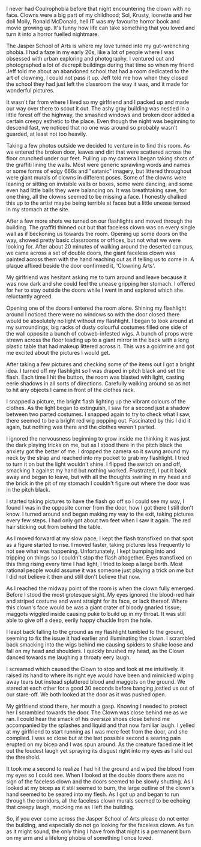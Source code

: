 I never had Coulrophobia before that night encountering the clown with no face. Clowns were a big part of my childhood; Sol, Krusty, loonette and her doll Molly, Ronald McDonald, hell IT was my favourite horror book and movie growing up. It's funny how life can take something that you loved and turn it into a horror fuelled nightmare.

The Jasper School of Arts is where my love turned into my gut-wrenching phobia. I had a faze in my early 20s, like a lot of people where I was obsessed with urban exploring and photography. I ventured out and photographed a lot of decrepit buildings during that time so when my friend Jeff told me about an abandoned school that had a room dedicated to the art of clowning, I could not pass it up. Jeff told me how when they closed the school they had just left the classroom the way it was, and it made for wonderful pictures.

It wasn't far from where I lived so my girlfriend and I packed up and made our way over there to scout it out. The ashy gray building was nestled in a little forest off the highway, the smashed windows and broken door added a certain creepy esthetic to the place. Even though the night was beginning to descend fast, we noticed that no one was around so probably wasn't guarded, at least not too heavily.

Taking a few photos outside we decided to venture in to find this room. As we entered the broken door, leaves and dirt that were scattered across the floor crunched under our feet. Pulling up my camera I began taking shots of the graffiti lining the walls. Most were generic sprawling words and names or some forms of edgy 666s and "satanic" imagery, but littered throughout were giant murals of clowns in different poses. Some of the clowns were leaning or sitting on invisible walls or boxes, some were dancing, and some even had little balls they were balancing on. It was breathtaking save, for one thing, all the clowns seemed to be missing a face. I honestly chalked this up to the artist maybe being terrible at faces but a little unease tensed in my stomach at the site. 

After a few more shots we turned on our flashlights and moved through the building. The graffiti thinned out but that faceless clown was on every single wall as if beckoning us towards the room. Opening up some doors on the way, showed pretty basic classrooms or offices, but not what we were looking for. After about 20 minutes of walking around the deserted campus, we came across a set of double doors, the giant faceless clown was painted across them with the hand reaching out as if telling us to come in. A plaque affixed beside the door confirmed it, 'Clowning Arts'.

My girlfriend was hesitant asking me to turn around and leave because it was now dark and she could feel the unease gripping her stomach. I offered for her to stay outside the doors while I went in and explored which she reluctantly agreed. 

Opening one of the doors I entered the room alone. Shining my flashlight around I noticed there were no windows so with the door closed there would be absolutely no light without my flashlight. I began to look around at my surroundings; big racks of dusty colourful costumes filled one side of the wall opposite a bunch of cobweb-infested wigs. A bunch of props were strewn across the floor leading up to a giant mirror in the back with a long plastic table that had makeup littered across it. This was a goldmine and got me excited about the pictures I would get. 

After taking a few pictures and checking some of the items out I got a bright idea. I turned off my flashlight so I was draped in pitch black and set the flash. Each time I hit the button, the room was blasted with light, casting eerie shadows in all sorts of directions. Carefully walking around so as not to hit any objects I came in front of the clothes rack. 

I snapped a picture, the bright flash lighting up the vibrant colours of the clothes. As the light began to extinguish, I saw for a second just a shadow between two parted costumes. I snapped again to try to check what I saw, there seemed to be a bright red wig popping out. Fascinated by this I did it again, but nothing was there and the clothes weren't parted. 

I ignored the nervousness beginning to grow inside me thinking it was just the dark playing tricks on me, but as I stood there in the pitch black the anxiety got the better of me. I dropped the camera so it swung around my neck by the strap and reached into my pocket to grab my flashlight. I tried to turn it on but the light wouldn't shine. I flipped the switch on and off, smacking it against my hand but nothing worked. Frustrated, I put it back away and began to leave, but with all the thoughts swirling in my head and the brick in the pit of my stomach I couldn't figure out where the door was in the pitch black.

I started taking pictures to have the flash go off so I could see my way, I found I was in the opposite corner from the door, how I got there I still don't know. I turned around and began making my way to the exit, taking pictures every few steps. I had only got about two feet when I saw it again. The red hair sticking out from behind the table. 

As I moved forward at my slow pace, I kept the flash transfixed on that spot as a figure started to rise. I moved faster, taking pictures less frequently to not see what was happening. Unfortunately, I kept bumping into and tripping on things so I couldn't stop the flash altogether. Eyes transfixed on this thing rising every time I had light, I tried to keep a large berth. Most rational people would assume it was someone just playing a trick on me but I did not believe it then and still don't believe that now. 

As I reached the midway point of the room is when the clown fully emerged. Before I stood the most grotesque sight. My eyes ignored the blood-red hair and striped costume and went straight for its face, or lack thereof. Where this clown's face would be was a giant crater of bloody gnarled tissue; maggots wiggled inside causing puke to build up in my throat. It was still able to give off a deep, eerily happy chuckle from the hole. 

I leapt back falling to the ground as my flashlight tumbled to the ground, seeming to fix the issue it had earlier and illuminating the clown. I scrambled back smacking into the wigs behind me causing spiders to shake loose and fall on my head and shoulders. I quickly brushed my head, as the Clown danced towards me laughing a throaty eery laugh. 

I screamed which caused the Clown to stop and look at me intuitively. It raised its hand to where its right eye would have been and mimicked wiping away tears but instead splattered blood and maggots on the ground. We stared at each other for a good 30 seconds before banging jostled us out of our stare-off. We both looked at the door as it was pushed open.

My girlfriend stood there, her mouth a gasp. Knowing I needed to protect her I scrambled towards the door. The Clown was close behind me as we ran. I could hear the smack of his oversize shoes close behind me accompanied by the splashes and liquid and that now familiar laugh. I yelled at my girlfriend to start running as I was mere feet from the door, and she complied. I was so close but at the last possible second a searing pain erupted on my bicep and I was spun around. As the creature faced me it let out the loudest laugh yet spraying its disgust right into my eyes as I slid out the threshold. 

It took me a second to realize I had hit the ground and wiped the blood from my eyes so I could see. When I looked at the double doors there was no sign of the faceless clown and the doors seemed to be slowly shutting. As I looked at my bicep as it still seemed to burn, the large outline of the clown's hand seemed to be seared into my flesh. As I got up and began to run through the corridors, all the faceless clown murals seemed to be echoing that creepy laugh, mocking me as I left the building.

So, if you ever come across the Jasper School of Arts please do not enter the building, and especially do not go looking for the faceless clown. As fun as it might sound, the only thing I have from that night is a permanent burn on my arm and a lifelong phobia of something I once loved.